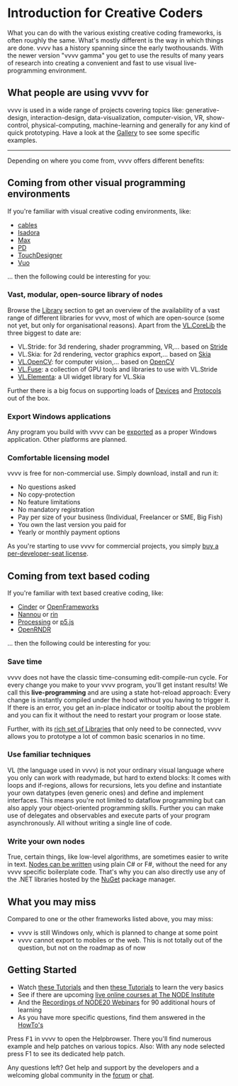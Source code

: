 # Introduction for Creative Coders

What you can do with the various existing creative coding frameworks, is often roughly the same. What's mostly different is the way in which things are done. vvvv has a history spanning since the early twothousands. With the newer version "vvvv gamma" you get to use the results of many years of research into creating a convenient and fast to use visual live-programming environment.

## What people are using vvvv for
vvvv is used in a wide range of projects covering topics like: generative-design, interaction-design, data-visualization, computer-vision, VR, show-control, physical-computing, machine-learning and generally for any kind of quick prototyping.
Have a look at the [Gallery](https://visualprogramming.net/#Showcase) to see some specific examples.

---

Depending on where you come from, vvvv offers different benefits:

## Coming from other visual programming environments
If you're familiar with visual creative coding environments, like:

* [cables](https://cables.gl)
* [Isadora](https://troikatronix.com)
* [Max](https://cycling74.com)
* [PD](http://puredata.info)
* [TouchDesigner](https://derivative.ca)
* [Vuo](https://vuo.org)

... then the following could be interesting for you:

### Vast, modular, open-source library of nodes
Browse the [Library](../../libraries/overview.md) section to get an overview of the availability of a vast range of different libraries for vvvv, most of which are open-source (some not yet, but only for organisational reasons). Apart from the [VL.CoreLib](../../libraries/corelib.md) the three biggest to date are:
- VL.Stride: for 3d rendering, shader programming, VR,... based on [Stride](http://stride3d.net)
- VL.Skia: for 2d rendering, vector graphics export,... based on [Skia](https://skia.org)
- [VL.OpenCV](https://www.nuget.org/packages/VL.OpenCV): for computer vision,... based on [OpenCV](http://opencv.org)
- [VL.Fuse](https://www.nuget.org/packages/VL.Fuse): a collection of GPU tools and libraries to use with VL.Stride
- [VL.Elementa](https://www.nuget.org/packages/VL.Elementa): a UI widget library for VL.Skia  

Further there is a big focus on supporting loads of [Devices](https://thegraybook.vvvv.org/reference/libraries/devices.html) and [Protocols](https://thegraybook.vvvv.org/reference/libraries/io.html) out of the box.

### Export Windows applications
Any program you build with vvvv can be [exported](../../hde/exporting.md) as a proper Windows application. Other platforms are planned. 

### Comfortable licensing model
vvvv is free for non-commercial use. Simply download, install and run it:

- No questions asked
- No copy-protection
- No feature limitations
- No mandatory registration
- Pay per size of your business (Individual, Freelancer or SME, Big Fish)
- You own the last version you paid for
- Yearly or monthly payment options

As you're starting to use vvvv for commercial projects, you simply [buy a per-developer-seat license](http://store.vvvv.org). 

## Coming from text based coding
If you're familiar with text based creative coding, like:
* [Cinder](https://www.libcinder.org) or [OpenFrameworks](https://openframeworks.cc)
* [Nannou](https://nannou.cc) or [rin](https://rin.rs)  
* [Processing](https://processing.org) or [p5.js](https://p5js.org)
* [OpenRNDR](https://openrndr.org)

... then the following could be interesting for you:
  
### Save time

vvvv does not have the classic time-consuming edit-compile-run cycle. For every change you make to your vvvv program, you'll get instant results! We call this **live-programming** and are using a state hot-reload approach: Every change is instantly compiled under the hood without you having to trigger it. If there is an error, you get an in-place indicator or tooltip about the problem and you can fix it without the need to restart your program or loose state. 

Further, with its [rich set of Libraries](../../libraries/overview.md) that only need to be connected, vvvv allows you to prototype a lot of common basic scenarios in no time. 

### Use familiar techniques

VL (the language used in vvvv) is not your ordinary visual language where you only can work with readymade, but hard to extend blocks: It comes with loops and if-regions, allows for recursions, lets you define and instantiate your own datatypes (even generic ones) and define and implement interfaces. This means you're not limited to dataflow programming but can also apply your object-oriented programming skills. Further you can make use of delegates and observables and execute parts of your program asynchronously. All without writing a single line of code.

### Write your own nodes

True, certain things, like low-level algorithms, are sometimes easier to write in text. [Nodes can be written](../../extending/overview.md) using plain C# or F#, without the need for any vvvv specific boilerplate code. That's why you can also directly use any of the .NET libraries hosted by the [NuGet](http://nuget.org) package manager. 

## What you may miss
Compared to one or the other frameworks listed above, you may miss:

* vvvv is still Windows only, which is planned to change at some point
* vvvv cannot export to mobiles or the web. This is not totally out of the question, but not on the roadmap as of now

## Getting Started
* Watch [these Tutorials](https://www.youtube.com/playlist?list=PLBTgwgsWWcT_VMMrwsy3Ao7_ubazEGL4s) and then [these Tutorials](https://www.youtube.com/playlist?list=PL2KeRstDQVRRVnzCHEambwAI4yWmpIF-p) to learn the very basics
* See if there are upcoming [live online courses at The NODE Institute](https://thenodeinstitute.org/) 
* And the [Recordings of NODE20 Webinars](https://vimeo.com/showcase/node20workshops) for 90 additional hours of learning
* As you have more specific questions, find them answered in the  [HowTo's](https://www.youtube.com/playlist?list=PLBTgwgsWWcT-G9lk-IlKLkGZJ9NnXcuBV)

Press <span class="keyseq"><kbd>F1</kbd></span> in vvvv to open the Helpbrowser. There you'll find numerous example and help patches on various topics. Also: With any node selected press F1 to see its dedicated help patch.

Any questions left? Get help and support by the developers and a welcoming global community in the [forum](http://forum.vvvv.org) or [chat](https://app.element.io/#/room/#vvvv:matrix.org).

